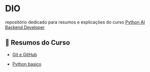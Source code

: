 # DIO
repositório dedicado para resumos e explicações do curso [Python AI Backend Developer](https://web.dio.me/track/coding-future-vivo-python-ai-backend-developer)
## 📌 Resumos do Curso
- [Git e GitHub](resumos/Git_e_GitHub.md)

- [Python basico](resumos/Python_basico.md)
